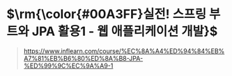 # $\rm{\color{#00A3FF}실전! 스프링 부트와 JPA 활용1 - 웹 애플리케이션 개발}$
>https://www.inflearn.com/course/%EC%8A%A4%ED%94%84%EB%A7%81%EB%B6%80%ED%8A%B8-JPA-%ED%99%9C%EC%9A%A9-1
